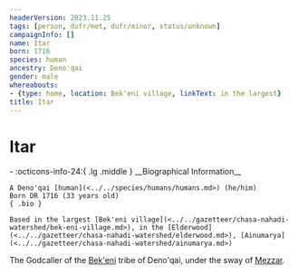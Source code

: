 ```yaml
---
headerVersion: 2023.11.25
tags: [person, dufr/met, dufr/minor, status/unknown]
campaignInfo: []
name: Itar
born: 1716
species: human
ancestry: Deno'qai
gender: male
whereabouts:
- {type: home, location: Bek'eni village, linkText: in the largest}
title: Itar
---
```

# Itar
<div class="grid cards ext-narrow-margin ext-one-column" markdown>
- :octicons-info-24:{ .lg .middle } __Biographical Information__

    A Deno'qai [human](<../../species/humans/humans.md>) (he/him)  
    Born DR 1716 (33 years old)  
    { .bio }

    Based in the largest [Bek'eni village](<../../gazetteer/chasa-nahadi-watershed/bek-eni-village.md>), in the [Elderwood](<../../gazetteer/chasa-nahadi-watershed/elderwood.md>), [Ainumarya](<../../gazetteer/chasa-nahadi-watershed/ainumarya.md>)
</div>


The Godcaller of the [Bek'eni](<../../groups/deno-qai/bek-eni.md>) tribe of Deno'qai, under the sway of [Mezzar](<../other-nonhumans/mezzar.md>).

